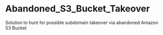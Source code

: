 # Abandoned_S3_Bucket_Takeover
Solution to hunt for possible subdomain takeover via abandoned Amazon S3 Bucket
